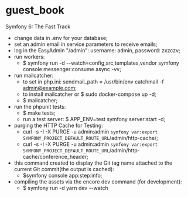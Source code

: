 # guest_book
Symfony 6: The Fast Track

- change data in .env for your database;
- set an admin email in service parameters to receive emails;
- log in the EasyAdmin "/admin": username: admin, password: zxzczv;
- run workers:
    - $ symfony run -d --watch=config,src,templates,vendor symfony console messenger:consume async -vv;
- run mailcatcher:
  - to set in php.ini: sendmail_path = /usr/bin/env catchmail -f admin@example.com;
  - to install mailcatcher or $ sudo docker-compose up -d;
  - $ mailcatcher;
- run the phpunit tests:
    - $ make tests;
    - run a test server: $ APP_ENV=test symfony server:start -d;
- purging the HTTP Cache for Testing:
  - curl -s -I -X PURGE -u admin:admin `symfony var:export SYMFONY_PROJECT_DEFAULT_ROUTE_URL`/admin/http-cache/;
  - curl -s -I -X PURGE -u admin:admin `symfony var:export SYMFONY_PROJECT_DEFAULT_ROUTE_URL`/admin/http-cache/conference_header;
- this command created to display the Git tag name attached to the current Git commit(the output is cached):
  - $symfony console app:step:info;
- compiling the assets via the encore dev command (for development):
  - $ symfony run -d yarn dev --watch